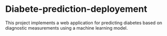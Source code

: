 # Diabete-prediction-deployement
This project implements a web application for predicting diabetes based on diagnostic measurements using a machine learning model.
